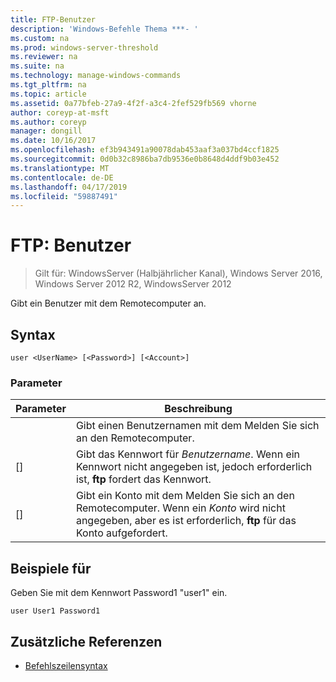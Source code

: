 ```yaml
---
title: FTP-Benutzer
description: 'Windows-Befehle Thema ***- '
ms.custom: na
ms.prod: windows-server-threshold
ms.reviewer: na
ms.suite: na
ms.technology: manage-windows-commands
ms.tgt_pltfrm: na
ms.topic: article
ms.assetid: 0a77bfeb-27a9-4f2f-a3c4-2fef529fb569 vhorne
author: coreyp-at-msft
ms.author: coreyp
manager: dongill
ms.date: 10/16/2017
ms.openlocfilehash: ef3b943491a90078dab453aaf3a037bd4ccf1825
ms.sourcegitcommit: 0d0b32c8986ba7db9536e0b8648d4ddf9b03e452
ms.translationtype: MT
ms.contentlocale: de-DE
ms.lasthandoff: 04/17/2019
ms.locfileid: "59887491"
---
```

# <a name="ftp-user"></a>FTP: Benutzer

>Gilt für: WindowsServer (Halbjährlicher Kanal), Windows Server 2016, Windows Server 2012 R2, WindowsServer 2012

Gibt ein Benutzer mit dem Remotecomputer an.   
## <a name="syntax"></a>Syntax  
```  
user <UserName> [<Password>] [<Account>]  
```  
### <a name="parameters"></a>Parameter  
|Parameter|Beschreibung|  
|-------|--------|  
|<UserName>|Gibt einen Benutzernamen mit dem Melden Sie sich an den Remotecomputer.|  
|[<Password>]|Gibt das Kennwort für *Benutzername*. Wenn ein Kennwort nicht angegeben ist, jedoch erforderlich ist, **ftp** fordert das Kennwort.|  
|[<Account>]|Gibt ein Konto mit dem Melden Sie sich an den Remotecomputer. Wenn ein *Konto* wird nicht angegeben, aber es ist erforderlich, **ftp** für das Konto aufgefordert.|  
## <a name="BKMK_Examples"></a>Beispiele für  
Geben Sie mit dem Kennwort Password1 "user1" ein.  
```  
user User1 Password1  
```  
## <a name="additional-references"></a>Zusätzliche Referenzen  
-   [Befehlszeilensyntax](command-line-syntax-key.md)  
